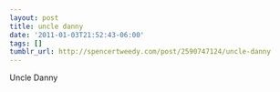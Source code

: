 ```yaml
---
layout: post
title: uncle danny
date: '2011-01-03T21:52:43-06:00'
tags: []
tumblr_url: http://spencertweedy.com/post/2590747124/uncle-danny
---
```

Uncle Danny
